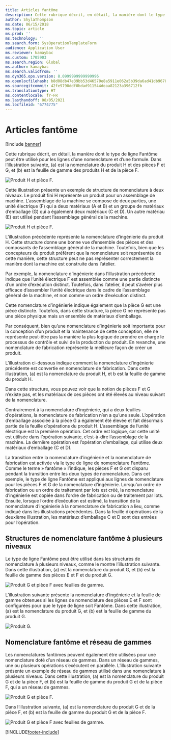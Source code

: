 ```yaml
---
title: Articles fantôme
description: Cette rubrique décrit, en détail, la manière dont le type de ligne Fantôme peut être utilisé pour les lignes d’une nomenclature et d’une formule dans Dynamics 365 Supply Chain Management.
author: ShylaThompson
ms.date: 06/15/2018
ms.topic: article
ms.prod: ''
ms.technology: ''
ms.search.form: SysOperationTemplateForm
audience: Application User
ms.reviewer: kamaybac
ms.custom: 1705903
ms.search.region: Global
ms.author: kamaybac
ms.search.validfrom: ''
ms.dyn365.ops.version: 8.0999999999999996
ms.openlocfilehash: b8d08db47e39bb53d46570e8a5911e062a5b39da6ad41db967856f30034c0af8
ms.sourcegitcommit: 42fe9790ddf0bdad911544deaa82123a396712fb
ms.translationtype: HT
ms.contentlocale: fr-FR
ms.lasthandoff: 08/05/2021
ms.locfileid: "6774775"
---
```

# <a name="phantom-items"></a>Articles fantôme

[!include [banner](../includes/banner.md)]

Cette rubrique décrit, en détail, la manière dont le type de ligne Fantôme peut être utilisé pour les lignes d’une nomenclature et d’une formule. Dans l’illustration suivante, (a) est la nomenclature du produit H et des pièces F et G, et (b) est la feuille de gamme des produits H et de la pièce F.

![Produit H et pièce F.](media/product-H-part-F.png)


Cette illustration présente un exemple de structure de nomenclature à deux niveaux. Le produit fini H représente un produit pour un assemblage de machine. L’assemblage de la machine se compose de deux parties, une unité électrique (F) qui a deux matériaux (A et B) et un groupe de matériaux d’emballage (G) qui a également deux matériaux (C et D). Un autre matériau (E) est utilisé pendant l’assemblage général de la machine.

![Produit H et pièce F.](media/product-H-part-B.png)

L’illustration précédente représente la nomenclature d’ingénierie du produit H. Cette structure donne une bonne vue d’ensemble des pièces et des composants de l’assemblage général de la machine. Toutefois, bien que les concepteurs du produit préfèrent que la nomenclature soit représentée de cette manière, cette structure peut ne pas représenter correctement la manière dont la machine est construite dans l’atelier. 

Par exemple, la nomenclature d’ingénierie dans l’illustration précédente indique que l’unité électrique F est assemblée comme une partie distincte d’un ordre d’exécution distinct. Toutefois, dans l’atelier, il peut s’avérer plus efficace d’assembler l’unité électrique dans le cadre de l’assemblage général de la machine, et non comme un ordre d’exécution distinct.

Cette nomenclature d’ingénierie indique également que la pièce G est une pièce distincte. Toutefois, dans cette structure, la pièce G ne représente pas une pièce physique mais un ensemble de matériaux d’emballage. 

Par conséquent, bien qu’une nomenclature d’ingénierie soit importante pour la conception d’un produit et la maintenance de cette conception, elle ne représente peut-être pas la manière la plus logique de prendre en charge le processus de contrôle et suivi de la production du produit. En revanche, une nomenclature de fabrication représente la meilleure façon de créer un produit.

L’illustration ci-dessous indique comment la nomenclature d’ingénierie précédente est convertie en nomenclature de fabrication. Dans cette illustration, (a) est la nomenclature du produit H, et b est la feuille de gamme du produit H.

Dans cette structure, vous pouvez voir que la notion de pièces F et G n’existe pas, et les matériaux de ces pièces ont été élevés au niveau suivant de la nomenclature. 

Contrairement à la nomenclature d’ingénierie, qui a deux feuilles d’opérations, la nomenclature de fabrication n’en a qu’une seule. L’opération d’emballage associée à la pièce G a également été élevée et fait désormais partie de la feuille d’opérations du produit H. L’assemblage de l’unité électrique est la première opération. Cet ordre est logique, car cette unité est utilisée dans l’opération suivante, c’est-à-dire l’assemblage de la machine. La dernière opération est l’opération d’emballage, qui utilise deux matériaux d’emballage (C et D).

La transition entre la nomenclature d’ingénierie et la nomenclature de fabrication est activée via le type de ligne de nomenclature Fantôme. Comme le terme » fantôme » l’indique, les pièces F et G ont disparu pendant la transition entre les deux types de nomenclature. Dans cet exemple, le type de ligne Fantôme est appliqué aux lignes de nomenclature pour les pièces F et G de la nomenclature d’ingénierie. Lorsqu’un ordre de fabrication ou un ordre de traitement par lots est créé, la nomenclature d’ingénierie est copiée dans l’ordre de fabrication ou de traitement par lots. Ensuite, lorsque l’ordre d’exécution est estimé, la transition de la nomenclature d’ingénierie à la nomenclature de fabrication a lieu, comme indiqué dans les illustrations précédentes. Dans la feuille d’opérations de la deuxième illustration, les matériaux d’emballage C et D sont des entrées pour l’opération. 

## <a name="multilevel-phantom-bom-structures"></a>Structures de nomenclature fantôme à plusieurs niveaux
Le type de ligne Fantôme peut être utilisé dans les structures de nomenclature à plusieurs niveaux, comme le montre l’illustration suivante. Dans cette illustration, (a) est la nomenclature du produit G, et (b) est la feuille de gamme des pièces E et F et du produit G. 

![Produit G et pièce F avec feuilles de gamme.](media/product-G-route-sheet-G.png)


L’illustration suivante présente la nomenclature d’ingénierie et la feuille de gamme obtenues si les lignes de nomenclature des pièces E et F sont configurées pour que le type de ligne soit Fantôme. Dans cette illustration, (a) est la nomenclature du produit G, et (b) est la feuille de gamme du produit G.

![Produit G.](media/product-G.png)


## <a name="phantom-and-route-network"></a>Nomenclature fantôme et réseau de gammes
Les nomenclatures fantômes peuvent également être utilisées pour une nomenclature doté d’un réseau de gammes. Dans un réseau de gammes, une ou plusieurs opérations s’exécutent en parallèle. L’illustration suivante présente un exemple de réseau de gammes utilisé dans une nomenclature à plusieurs niveaux. Dans cette illustration, (a) est la nomenclature du produit G et de la pièce F, et (b) est la feuille de gamme du produit G et de la pièce F, qui a un réseau de gammes.

![Produit G et pièce F.](media/product-G-part-F.png)


Dans l’illustration suivante, (a) est la nomenclature du produit G et de la pièce F, et (b) est la feuille de gamme du produit G et de la pièce F.

![Produit G et pièce F avec feuilles de gamme.](media/product-G-part-F-with-route-sheet.png)


[!INCLUDE[footer-include](../../includes/footer-banner.md)]